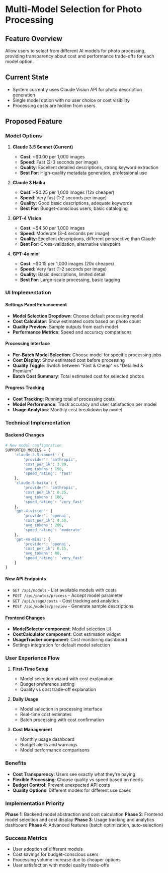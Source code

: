 # Multi-Model Selection for Photo Processing

## Feature Overview
Allow users to select from different AI models for photo processing, providing transparency about cost and performance trade-offs for each model option.

## Current State
- System currently uses Claude Vision API for photo description generation
- Single model option with no user choice or cost visibility
- Processing costs are hidden from users

## Proposed Feature

### Model Options
1. **Claude 3.5 Sonnet (Current)**
   - **Cost**: ~$3.00 per 1,000 images
   - **Speed**: Fast (2-3 seconds per image)
   - **Quality**: Excellent detailed descriptions, strong keyword extraction
   - **Best For**: High-quality metadata generation, professional use

2. **Claude 3 Haiku**
   - **Cost**: ~$0.25 per 1,000 images (12x cheaper)
   - **Speed**: Very fast (1-2 seconds per image)
   - **Quality**: Good basic descriptions, adequate keywords
   - **Best For**: Budget-conscious users, basic cataloging

3. **GPT-4 Vision**
   - **Cost**: ~$4.50 per 1,000 images
   - **Speed**: Moderate (3-4 seconds per image)
   - **Quality**: Excellent descriptions, different perspective than Claude
   - **Best For**: Cross-validation, alternative viewpoint

4. **GPT-4o mini**
   - **Cost**: ~$0.15 per 1,000 images (20x cheaper)
   - **Speed**: Very fast (1-2 seconds per image)
   - **Quality**: Basic descriptions, limited detail
   - **Best For**: Large-scale processing, basic tagging

### UI Implementation

#### Settings Panel Enhancement
- **Model Selection Dropdown**: Choose default processing model
- **Cost Calculator**: Show estimated costs based on photo count
- **Quality Preview**: Sample outputs from each model
- **Performance Metrics**: Speed and accuracy comparisons

#### Processing Interface
- **Per-Batch Model Selection**: Choose model for specific processing jobs
- **Cost Display**: Show estimated cost before processing
- **Quality Toggle**: Switch between "Fast & Cheap" vs "Detailed & Premium"
- **Batch Cost Summary**: Total estimated cost for selected photos

#### Progress Tracking
- **Cost Tracking**: Running total of processing costs
- **Model Performance**: Track accuracy and user satisfaction per model
- **Usage Analytics**: Monthly cost breakdown by model

### Technical Implementation

#### Backend Changes
```python
# New model configuration
SUPPORTED_MODELS = {
    'claude-3.5-sonnet': {
        'provider': 'anthropic',
        'cost_per_1k': 3.00,
        'avg_tokens': 150,
        'speed_rating': 'fast'
    },
    'claude-3-haiku': {
        'provider': 'anthropic', 
        'cost_per_1k': 0.25,
        'avg_tokens': 100,
        'speed_rating': 'very_fast'
    },
    'gpt-4-vision': {
        'provider': 'openai',
        'cost_per_1k': 4.50,
        'avg_tokens': 200,
        'speed_rating': 'moderate'
    },
    'gpt-4o-mini': {
        'provider': 'openai',
        'cost_per_1k': 0.15,
        'avg_tokens': 80,
        'speed_rating': 'very_fast'
    }
}
```

#### New API Endpoints
- `GET /api/models` - List available models with costs
- `POST /api/photos/process` - Accept model parameter
- `GET /api/usage/costs` - Cost tracking and analytics
- `POST /api/models/preview` - Generate sample descriptions

#### Frontend Changes
- **ModelSelector component**: Model selection UI
- **CostCalculator component**: Cost estimation widget
- **UsageTracker component**: Cost monitoring dashboard
- Settings integration for default model selection

### User Experience Flow

1. **First-Time Setup**
   - Model selection wizard with cost explanation
   - Budget preference setting
   - Quality vs cost trade-off explanation

2. **Daily Usage**
   - Model selection in processing interface
   - Real-time cost estimates
   - Batch processing with cost confirmation

3. **Cost Management**
   - Monthly usage dashboard
   - Budget alerts and warnings
   - Model performance comparisons

### Benefits
- **Cost Transparency**: Users see exactly what they're paying
- **Flexible Processing**: Choose quality vs speed based on needs
- **Budget Control**: Prevent unexpected API costs
- **Quality Options**: Different models for different use cases

### Implementation Priority
**Phase 1**: Backend model abstraction and cost calculation
**Phase 2**: Frontend model selection and cost display
**Phase 3**: Usage tracking and analytics dashboard
**Phase 4**: Advanced features (batch optimization, auto-selection)

### Success Metrics
- User adoption of different models
- Cost savings for budget-conscious users
- Processing volume increase due to cheaper options
- User satisfaction with model quality trade-offs